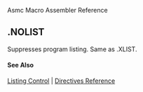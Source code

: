 Asmc Macro Assembler Reference

## .NOLIST

Suppresses program listing. Same as .XLIST.

#### See Also

[Listing Control](listing-control.md) | [Directives Reference](readme.md)
